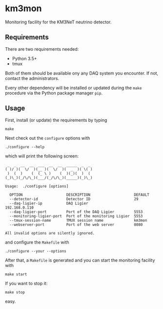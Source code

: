 # km3mon

Monitoring facility for the KM3NeT neutrino detector.

## Requirements

There are two requirements needed:

 - Python 3.5+
 - tmux

Both of them should be available ony any DAQ system you encounter. If not,
contact the administrators.

Every other dependency will be installed or updated during the `make` procedure
via the Python package manager `pip`.

## Usage

First, install (or update) the requirements by typing

    make

Next check out the `configure` options with

    ./configure --help
    
which will print the following screen:

```
 _  _  __  __  ___  __  __  _____  _  _
( )/ )(  \/  )(__ )(  \/  )(  _  )( \( )
 )  (  )    (  (_ \ )    (  )(_)(  )  (
(_)\_)(_/\/\_)(___/(_/\/\_)(_____)(_)\_)

Usage:  ./configure [options]

  OPTION                    DESCRIPTION                    DEFAULT
  --detector-id             Detector ID                    29
  --daq-ligier-ip           DAQ Ligier                     192.168.0.110
  --daq-ligier-port         Port of the DAQ Ligier         5553
  --monitoring-ligier-port  Port of the monitoring Ligier  5553
  --tmux-session-name       TMUX session name              km3mon
  --webserver-port          Port of the web server         8080

All invalid options are silently ignored.
```

and configure the ``Makefile`` with

    ./configure --your --options

After that, a `Makefile` is generated and you can start the monitoring facility
with

    make start

If you want to stop it:

    make stop

easy.
